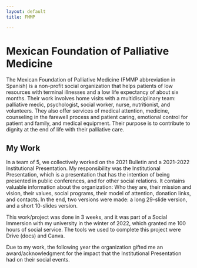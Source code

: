 ```yaml
---
layout: default
title: FMMP

---
```


# Mexican Foundation of Palliative Medicine
The Mexican Foundation of Palliative Medicine (FMMP abbreviation in Spanish) is a non-profit social organization that helps patients of low resources with terminal illnesses and a low life expectancy of about six months. Their work involves home visits with a multidisciplinary team: palliative medic, psychologist, social worker, nurse, nutritionist, and volunteers. They also offer services of medical attention, medicine, counseling in the farewell process and patient caring, emotional control for patient and family, and medical equipment. Their purpose is to contribute to dignity at the end of life with their palliative care.

## My Work
In a team of 5, we collectively worked on the 2021 Bulletin and a 2021-2022 Institutional Presentation. My responsibility was the Institutional Presentation, which is a presentation that has the intention of being presented in public conferences, and for other social relations. It contains valuable information about the organization: Who they are, their mission and vision, their values, social programs, their model of attention, donation links, and contacts. In the end, two versions were made: a long 29-slide version, and a short 10-slides version. 

This work/project was done in 3 weeks, and it was part of a Social Immersion with my university in the winter of 2022, which granted me 100 hours of social service. The tools we used to complete this project were Drive (docs) and Canva.

Due to my work, the following year the organization gifted me an award/acknowledgment for the impact that the Institutional Presentation had on their social events. 